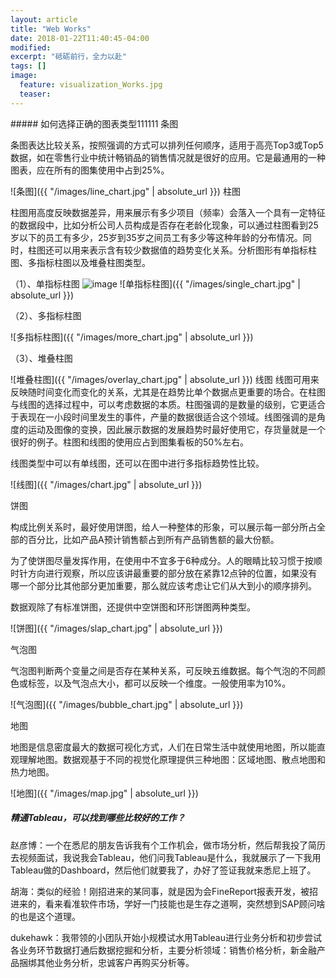 ```yaml
---
layout: article
title: "Web Works"
date: 2018-01-22T11:40:45-04:00
modified:
excerpt: "砥砺前行，全力以赴"
tags: []
image: 
  feature: visualization_Works.jpg 
  teaser: 
---
```


<div class="row">
<div class="col-sm-7" markdown="1"><!-- left -->
##### 如何选择正确的图表类型111111
条图

条图表达比较关系，按照强调的方式可以排列任何顺序，适用于高亮Top3或Top5数据，如在零售行业中统计畅销品的销售情况就是很好的应用。它是最通用的一种图表，应在所有的图集使用中占到25%。

![条图]({{ "/images/line_chart.jpg" | absolute_url }})
柱图

柱图用高度反映数据差异，用来展示有多少项目（频率）会落入一个具有一定特征的数据段中，比如分析公司人员构成是否存在老龄化现象，可以通过柱图看到25岁以下的员工有多少，25岁到35岁之间员工有多少等这种年龄的分布情况。同时，柱图还可以用来表示含有较少数据值的趋势变化关系。分析图形有单指标柱图、多指标柱图以及堆叠柱图类型。

（1）、单指标柱图
![image](./images/single_char.jpg)
![单指标柱图]({{ "/images/single_chart.jpg" | absolute_url }})

（2）、多指标柱图 

![多指标柱图]({{ "/images/more_chart.jpg" | absolute_url }})

（3）、堆叠柱图

![堆叠柱图]({{ "/images/overlay_chart.jpg" | absolute_url }})
线图
线图可用来反映随时间变化而变化的关系，尤其是在趋势比单个数据点更重要的场合。在柱图与线图的选择过程中，可以考虑数据的本质。柱图强调的是数量的级别，它更适合于表现在一小段时间里发生的事件，产量的数据很适合这个领域。线图强调的是角度的运动及图像的变换，因此展示数据的发展趋势时最好使用它，存货量就是一个很好的例子。柱图和线图的使用应占到图集看板的50%左右。

线图类型中可以有单线图，还可以在图中进行多指标趋势性比较。

![线图]({{ "/images/chart.jpg" | absolute_url }})

饼图

构成比例关系时，最好使用饼图，给人一种整体的形象，可以展示每一部分所占全部的百分比，比如产品A预计销售额占到所有产品销售额的最大份额。

为了使饼图尽量发挥作用，在使用中不宜多于6种成分。人的眼睛比较习惯于按顺时针方向进行观察，所以应该讲最重要的部分放在紧靠12点钟的位置，如果没有哪一个部分比其他部分更加重要，那么就应该考虑让它们从大到小的顺序排列。

数据观除了有标准饼图，还提供中空饼图和环形饼图两种类型。

![饼图]({{ "/images/slap_chart.jpg" | absolute_url }})

气泡图

气泡图判断两个变量之间是否存在某种关系，可反映五维数据。每个气泡的不同颜色或标签，以及气泡点大小，都可以反映一个维度。一般使用率为10%。

![气泡图]({{ "/images/bubble_chart.jpg" | absolute_url }})

地图

地图是信息密度最大的数据可视化方式，人们在日常生活中就使用地图，所以能直观理解地图。数据观基于不同的视觉化原理提供三种地图：区域地图、散点地图和热力地图。

![地图]({{ "/images/map.jpg" | absolute_url }})
</div> 
<div class="col-sm-5" markdown="1" ><!-- right -->

##### 精通Tableau，可以找到哪些比较好的工作？
赵彦博：一个在悉尼的朋友告诉我有个工作机会，做市场分析，然后帮我投了简历去视频面试，我说我会Tableau，他们问我Tableau是什么，我就展示了一下我用Tableau做的Dashboard，然后他们就要我了，办好了签证我就来悉尼上班了。

胡海：类似的经验！刚招进来的某同事，就是因为会FineReport报表开发，被招进来的，看来看准软件市场，学好一门技能也是生存之道啊，突然想到SAP顾问啥的也是这个道理。

dukehawk：我带领的小团队开始小规模试水用Tableau进行业务分析和初步尝试各业务环节数据打通后数据挖掘和分析，主要分析领域：销售价格分析，新金融产品捆绑其他业务分析，忠诚客户再购买分析等。
</div>
</div>